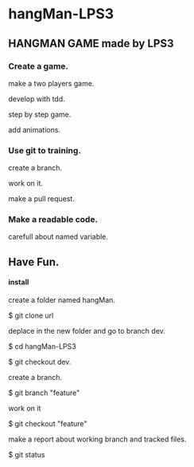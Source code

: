 # hangMan-LPS3

## HANGMAN GAME made by LPS3

### Create a game.

make a two players game.

develop with tdd.

step by step game.

add animations. 

### Use git to training.

 create a branch.
 
 work on it.
 
 make a pull request.
 
### Make a readable code.

carefull about named variable.
  
## Have Fun.

#### install 

  create a  folder named hangMan.
  
  $ git clone url
  
  deplace in the new folder and go to branch dev.
  
  $ cd hangMan-LPS3
  
  $ git checkout dev.
  
  create a branch.
  
  $ git branch "feature"
  
  work on it
  
  $ git checkout "feature"
  
  make a report about working branch and tracked files.
  
  $ git status
